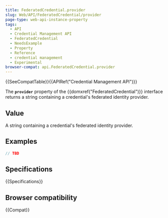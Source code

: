 ```yaml
---
title: FederatedCredential.provider
slug: Web/API/FederatedCredential/provider
page-type: web-api-instance-property
tags:
  - API
  - Credential Management API
  - FederatedCredential
  - NeedsExample
  - Property
  - Reference
  - credential management
  - Experimental
browser-compat: api.FederatedCredential.provider
---
```

{{SeeCompatTable}}{{APIRef("Credential Management API")}}

The **`provider`** property of the
{{domxref("FederatedCredential")}} interface returns a string
containing a credential's federated identity provider.

## Value

A string containing a credential's federated identity provider.

## Examples

```js
// TBD
```

## Specifications

{{Specifications}}

## Browser compatibility

{{Compat}}
